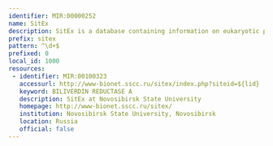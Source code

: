 ```yaml
---
identifier: MIR:00000252
name: SitEx
description: SitEx is a database containing information on eukaryotic protein functional sites. It stores the amino acid sequence positions in the functional site, in relation to the exon structure of encoding gene This can be used to detect the exons involved in shuffling in protein evolution, or to design protein-engineering experiments.
prefix: sitex
pattern: ^\d+$
prefixed: 0
local_id: 1000
resources:
 - identifier: MIR:00100323
   accessurl: http://www-bionet.sscc.ru/sitex/index.php?siteid=${lid}
   keyword: BILIVERDIN REDUCTASE A
   description: SitEx at Novosibirsk State University
   homepage: http://www-bionet.sscc.ru/sitex/
   institution: Novosibirsk State University, Novosibirsk
   location: Russia
   official: false
---
```


